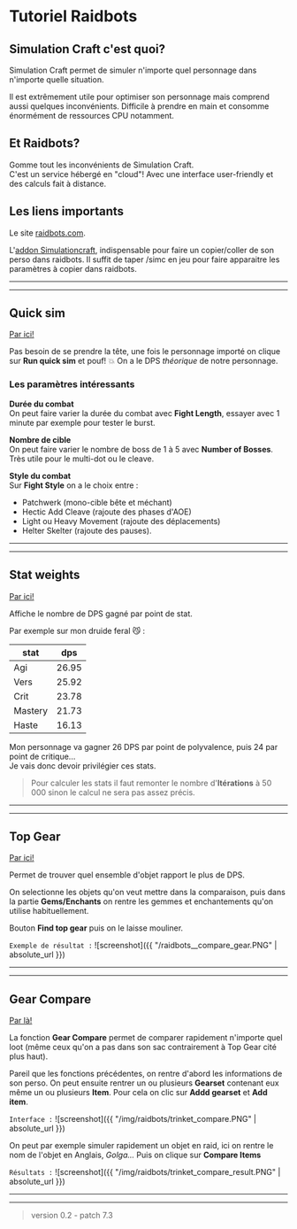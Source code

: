 # Tutoriel Raidbots

## Simulation Craft c'est quoi?

Simulation Craft permet de simuler n'importe quel personnage dans n'importe quelle situation.

Il est extrêmement utile pour optimiser son personnage mais comprend aussi quelques inconvénients. Difficile à prendre en main et consomme énormément de ressources CPU notamment.


## Et Raidbots?

Gomme tout les inconvénients de Simulation Craft.<br />
C'est un service hébergé en "cloud"! Avec une interface user-friendly et des calculs fait à distance.


## Les liens importants

Le site <a href="https://www.raidbots.com" target="_blank">raidbots.com</a>.

L'<a href="https://www.curseforge.com/wow/addons/simulationcraft" target="_blank">addon Simulationcraft</a>, indispensable pour faire un copier/coller de son perso dans raidbots. Il suffit de taper /simc en jeu pour faire apparaitre les paramètres à copier dans raidbots.

---

---

## Quick sim

<a href="https://www.raidbots.com/simbot/quick" target="_blank">Par ici!</a>

Pas besoin de se prendre la tête, une fois le personnage importé on clique sur **Run quick sim** et pouf! :boom: On a le DPS *théorique* de notre personnage.

### Les paramètres intéressants

**Durée du combat**<br />
On peut faire varier la durée du combat avec **Fight Length**, essayer avec 1 minute par exemple pour tester le burst.

**Nombre de cible**<br />
On peut faire varier le nombre de boss de 1 à 5 avec **Number of Bosses**. Très utile pour le multi-dot ou le cleave.

**Style du combat**<br />
Sur **Fight Style** on a le choix entre :
- Patchwerk (mono-cible bête et méchant)
- Hectic Add Cleave (rajoute des phases d'AOE)
- Light ou Heavy Movement (rajoute des déplacements)
- Helter Skelter (rajoute des pauses).

---

---

## Stat weights

<a href="https://www.raidbots.com/simbot/stats" target="_blank">Par ici!</a>

Affiche le nombre de DPS gagné par point de stat.

Par exemple sur mon druide feral  :smirk_cat: :

| stat | dps |
|-------|--------|
| Agi | 26.95 |
| Vers | 25.92 |
| Crit | 23.78 |
| Mastery | 21.73 |
| Haste | 16.13 |

Mon personnage va gagner 26 DPS par point de polyvalence, puis 24 par point de critique...<br />
Je vais donc devoir privilégier ces stats.

> Pour calculer les stats il faut remonter le nombre d'**Itérations** à 50 000 sinon le calcul ne sera pas assez précis.

---

---

## Top Gear

<a href="https://www.raidbots.com/simbot/topgear" target="_blank">Par ici!</a>

Permet de trouver quel ensemble d'objet rapport le plus de DPS.

On selectionne les objets qu'on veut mettre dans la comparaison, puis dans la partie **Gems/Enchants** on rentre les gemmes et enchantements qu'on utilise habituellement.

Bouton **Find top gear** puis on le laisse mouliner.

`Exemple de résultat :`
![screenshot]({{ "/raidbots__compare_gear.PNG" | absolute_url }})

---

---

## Gear Compare

<a href="https://www.raidbots.com/simbot/gear" target="_blank">Par là!</a>

La fonction **Gear Compare** permet de comparer rapidement n'importe quel loot (même ceux qu'on a pas dans son sac contrairement à Top Gear cité plus haut).

Pareil que les fonctions précédentes, on rentre d'abord les informations de son perso. On peut ensuite rentrer un ou plusieurs **Gearset** contenant eux même un ou plusieurs **Item**. Pour cela on clic sur **Addd gearset** et **Add item**.

`Interface :`
![screenshot]({{ "/img/raidbots/trinket_compare.PNG" | absolute_url }})

On peut par exemple simuler rapidement un objet en raid, ici on rentre le nom de l'objet en Anglais, *Golga...* Puis on clique sur **Compare Items**

`Résultats :`
![screenshot]({{ "/img/raidbots/trinket_compare_result.PNG" | absolute_url }})


---

---

> version 0.2 - patch 7.3
